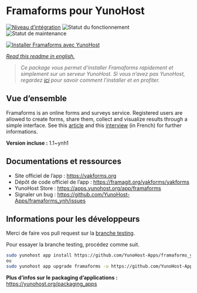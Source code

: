 <!--
N.B.: This README was automatically generated by https://github.com/YunoHost/apps/tree/master/tools/readme_generator
It shall NOT be edited by hand.
-->

# Framaforms pour YunoHost

[![Niveau d’intégration](https://dash.yunohost.org/integration/framaforms.svg)](https://dash.yunohost.org/appci/app/framaforms) ![Statut du fonctionnement](https://ci-apps.yunohost.org/ci/badges/framaforms.status.svg) ![Statut de maintenance](https://ci-apps.yunohost.org/ci/badges/framaforms.maintain.svg)

[![Installer Framaforms avec YunoHost](https://install-app.yunohost.org/install-with-yunohost.svg)](https://install-app.yunohost.org/?app=framaforms)

*[Read this readme in english.](./README.md)*

> *Ce package vous permet d’installer Framaforms rapidement et simplement sur un serveur YunoHost.
Si vous n’avez pas YunoHost, regardez [ici](https://yunohost.org/#/install) pour savoir comment l’installer et en profiter.*

## Vue d’ensemble

Framaforms is an online forms and surveys service. Registered users are allowed to create forms, share them, collect and visualize results through a simple interface.
See this [article](https://framablog.org/2016/10/05/framaforms-noffrez-plus-les-reponses-que-vous-collectez-a-google/) and this [interview](https://framablog.org/2016/10/05/en-savoir-un-peu-plus-sur-le-projet-framaforms/) (in French) for further informations.

**Version incluse :** 1.1~ynh1
## Documentations et ressources

- Site officiel de l’app : <https://yakforms.org>
- Dépôt de code officiel de l’app : <https://framagit.org/yakforms/yakforms>
- YunoHost Store : <https://apps.yunohost.org/app/framaforms>
- Signaler un bug : <https://github.com/YunoHost-Apps/framaforms_ynh/issues>

## Informations pour les développeurs

Merci de faire vos pull request sur la [branche testing](https://github.com/YunoHost-Apps/framaforms_ynh/tree/testing).

Pour essayer la branche testing, procédez comme suit.

```bash
sudo yunohost app install https://github.com/YunoHost-Apps/framaforms_ynh/tree/testing --debug
ou
sudo yunohost app upgrade framaforms -u https://github.com/YunoHost-Apps/framaforms_ynh/tree/testing --debug
```

**Plus d’infos sur le packaging d’applications :** <https://yunohost.org/packaging_apps>
